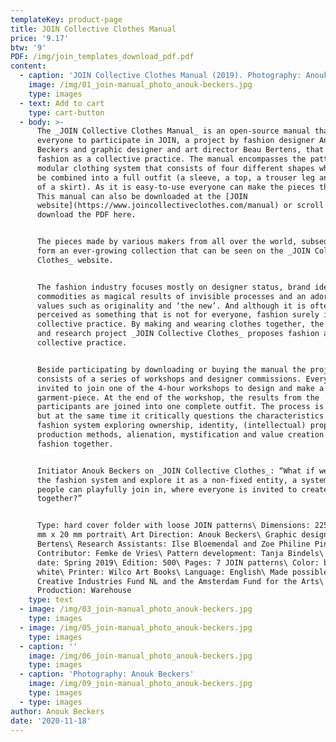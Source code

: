 ```yaml
---
templateKey: product-page
title: JOIN Collective Clothes Manual
price: '9.17'
btw: '9'
PDF: /img/join_templates_download_pdf.pdf
content:
  - caption: 'JOIN Collective Clothes Manual (2019). Photography: Anouk Beckers'
    image: /img/01_join-manual_photo_anouk-beckers.jpg
    type: images
  - text: Add to cart
    type: cart-button
  - body: >-
      The _JOIN Collective Clothes Manual_ is an open-source manual that invites
      everyone to participate in JOIN, a project by fashion designer Anouk
      Beckers and graphic designer and art director Beau Bertens, that proposes
      fashion as a collective practice. The manual encompasses the patterns of a
      modular clothing system that consists of four different shapes which can
      be combined into a full outfit (a sleeve, a top, a trouser leg and a part
      of a skirt). As it is easy-to-use everyone can make the pieces themselves.
      This manual can also be downloaded at the [JOIN
      website](https://www.joincollectiveclothes.com/manual) or scroll down to
      download the PDF here. 


      The pieces made by various makers from all over the world, subsequently
      form an ever-growing collection that can be seen on the _JOIN Collective
      Clothes_ website. 


      The fashion industry focuses mostly on designer status, brand identity,
      commodities as magical results of invisible processes and an adoration of
      values such as originality and ‘the new’. And although it is often
      perceived as something that is not for everyone, fashion surely is a
      collective practice. By making and wearing clothes together, the design
      and research project _JOIN Collective Clothes_ proposes fashion as a
      collective practice.


      Beside participating by downloading or buying the manual the project
      consists of a series of workshops and designer commissions. Everyone is
      invited to join one of the 4-hour workshops to design and make a
      garment-piece. At the end of the workshop, the results from the
      participants are joined into one complete outfit. The process is playful,
      but at the same time it critically questions the characteristics of the
      fashion system exploring ownership, identity, (intellectual) property,
      production methods, alienation, mystification and value creation in
      fashion together.


      Initiator Anouk Beckers on _JOIN Collective Clothes_: “What if we open up
      the fashion system and explore it as a non-fixed entity, a system where
      people can playfully join in, where everyone is invited to create fashion
      together?”


      Type: hard cover folder with loose JOIN patterns\ Dimensions: 225 mm x 178
      mm x 20 mm portrait\ Art Direction: Anouk Beckers\ Graphic design: Beau
      Bertens\ Research Assistants: Ilse Bloemendal and Zoe Philine Pingel\
      Contributor: Femke de Vries\ Pattern development: Tanja Bindels\ Release
      date: Spring 2019\ Edition: 500\ Pages: 7 JOIN patterns\ Color: black &
      white\ Printer: Wilco Art Books\ Language: English\ Made possible by:
      Creative Industries Fund NL and the Amsterdam Fund for the Arts\
      Production: Warehouse
    type: text
  - image: /img/03_join-manual_photo_anouk-beckers.jpg
    type: images
  - image: /img/05_join-manual_photo_anouk-beckers.jpg
    type: images
  - caption: ''
    image: /img/06_join-manual_photo_anouk-beckers.jpg
    type: images
  - caption: 'Photography: Anouk Beckers'
    image: /img/09_join-manual_photo_anouk-beckers.jpg
    type: images
  - type: images
author: Anouk Beckers
date: '2020-11-18'
---
```


